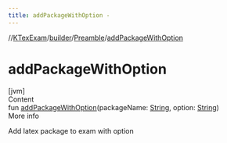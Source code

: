 ```yaml
---
title: addPackageWithOption -
---
```

//[KTexExam](../../index.md)/[builder](../index.md)/[Preamble](index.md)/[addPackageWithOption](add-package-with-option.md)



# addPackageWithOption  
[jvm]  
Content  
fun [addPackageWithOption](add-package-with-option.md)(packageName: [String](https://kotlinlang.org/api/latest/jvm/stdlib/kotlin/-string/index.html), option: [String](https://kotlinlang.org/api/latest/jvm/stdlib/kotlin/-string/index.html))  
More info  


Add latex package to exam with option

  



